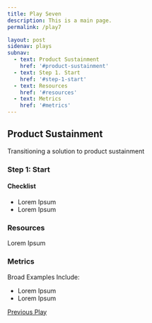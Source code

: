 ```yaml
---
title: Play Seven
description: This is a main page.
permalink: /play7

layout: post
sidenav: plays
subnav: 
  - text: Product Sustainment
    href: '#product-sustainment'
  - text: Step 1. Start
    href: '#step-1-start'
  - text: Resources
    href: '#resources'
  - text: Metrics
    href: '#metrics'
---
```


## Product Sustainment
Transitioning a solution to product sustainment

### Step 1: Start
#### Checklist
- Lorem Ipsum
- Lorem Ipsum

### Resources
Lorem Ipsum

### Metrics
Broad Examples Include:
- Lorem Ipsum
- Lorem Ipsum

[Previous Play](/play6)